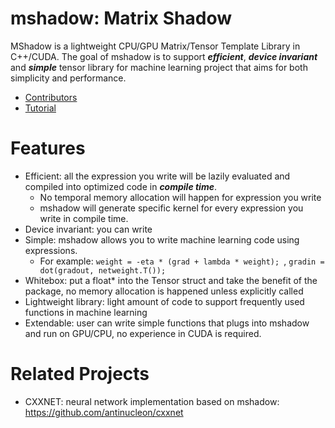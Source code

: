 mshadow: Matrix Shadow
======

MShadow is a lightweight CPU/GPU Matrix/Tensor Template Library in C++/CUDA. The goal of mshadow is to support ***efficient***,
***device invariant*** and ***simple*** tensor library for machine learning project that aims for both simplicity and performance.

* [Contributors](https://github.com/tqchen/mshadow/graphs/contributors)
* [Tutorial](guide)

Features
=====
* Efficient: all the expression you write will be lazily evaluated and compiled into optimized code in ***compile time***.
  - No temporal memory allocation will happen for expression you write
  - mshadow will generate specific kernel for every expression you write in compile time.
* Device invariant: you can write 
* Simple: mshadow allows you to write machine learning code using expressions.
  - For example: ```weight = -eta * (grad + lambda * weight); ```, ```gradin = dot(gradout, netweight.T());```
* Whitebox: put a float* into the Tensor struct and take the benefit of the package, no memory allocation is happened unless explicitly called
* Lightweight library: light amount of code to support frequently used functions in machine learning
* Extendable: user can write simple functions that plugs into mshadow and run on GPU/CPU, no experience in CUDA is required.


Related Projects
=====
* CXXNET: neural network implementation based on mshadow: https://github.com/antinucleon/cxxnet
